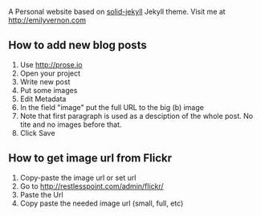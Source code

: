 A Personal website based on [solid-jekyll](https://github.com/st4ple/solid-jekyll) Jekyll theme.
Visit me at http://emilyvernon.com

## How to add new blog posts
1. Use http://prose.io
2. Open your project
3. Write new post
4. Put some images
5. Edit Metadata
6. In the field "image" put the full URL to the big (b) image
7. Note that first paragraph is used as a desciption of the whole post. No tite and no images before that. 
6. Click Save

## How to get image url from Flickr
1. Copy-paste the image url or set url
2. Go to http://restlesspoint.com/admin/flickr/
3. Paste the Url
4. Copy paste the needed image url (small, full, etc)
